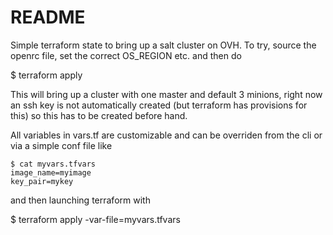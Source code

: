 # README

Simple terraform state to bring up a salt cluster on OVH. To try, source the
openrc file, set the correct OS_REGION etc. and then do 

$ terraform apply

This will bring up a cluster with one master and default 3 minions, right now an ssh key is not automatically created
(but terraform has provisions for this) so this has to be created before hand. 

All variables in vars.tf are customizable and can be overriden from the cli or via a simple conf file like 

```
$ cat myvars.tfvars
image_name=myimage
key_pair=mykey

```

 and then launching terraform with 
 
 $ terraform apply -var-file=myvars.tfvars
 
 
